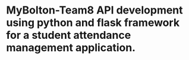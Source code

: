 # MyBolton-Team8 API development using python and flask framework for a student attendance management application.
